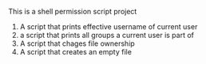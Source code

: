 This is a shell permission script project
1. A script that prints effective username of current user
2. a script that prints all groups a current user is part of
3. A script that chages file ownership
4. A script that creates an empty file

